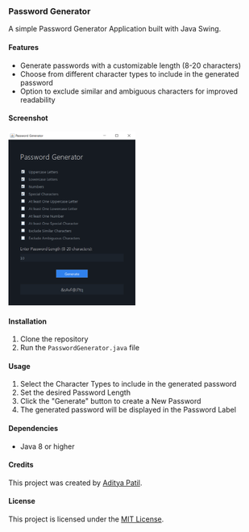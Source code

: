 ### Password Generator

A simple Password Generator Application built with Java Swing.

#### Features

- Generate passwords with a customizable length (8-20 characters)
- Choose from different character types to include in the generated password
- Option to exclude similar and ambiguous characters for improved readability

#### Screenshot

<img src="Demo.png" alt="Screenshot" width="50%">

#### Installation

1. Clone the repository
2. Run the `PasswordGenerator.java` file

#### Usage

1. Select the Character Types to include in the generated password
2. Set the desired Password Length
3. Click the "Generate" button to create a New Password
4. The generated password will be displayed in the Password Label

#### Dependencies

- Java 8 or higher

#### Credits

This project was created by [Aditya Patil](https://github.com/addi1402).

#### License

This project is licensed under the [MIT License](LICENSE).
